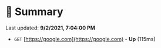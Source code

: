 # 📖 Summary
Last updated: **9/2/2021, 7:04:00 PM**

- `GET` [https://google.com](https://google.com) - **Up** (115ms)
